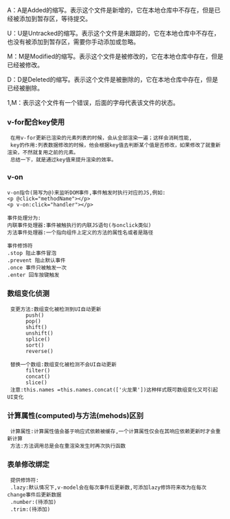A：A是Added的缩写。表示这个文件是新增的，它在本地仓库中不存在，但是已经被添加到暂存区，等待提交。


U：U是Untracked的缩写。表示这个文件是未跟踪的，它在本地仓库中不存在，也没有被添加到暂存区，需要你手动添加或忽略。


M：M是Modified的缩写。表示这个文件是被修改的，它在本地仓库中存在，但是已经被修改。


D：D是Deleted的缩写。表示这个文件是被删除的，它在本地仓库中存在，但是已经被删除。


1,M：表示这个文件有一个错误，后面的字母代表该文件的状态。


### v-for配合key使用


     在用v-for更新已渲染的元素列表的时候，会从全部渲染一遍；这样会消耗性能,
     key的作用:列表数据修改的时候，他会根据key值去判断某个值是否修改，如果修改了就重新渲染，不然就复用之前的元素。
     总结一下，就是通过key值来提升渲染的效率。
### v-on
    v-on指令(简写为@)来监听DOM事件,事件触发时执行对应的JS,例如:
    <p @click="methodName"></p>
    <p v-on:click="handler"></p>

    事件处理分为:
    内联事件处理器:事件被触执行的内联JS语句(与onclick类似)
    方法事件处理器:一个指向组件上定义的方法的属性名或者是路径

    事件修饰符
    .stop 阻止事件冒泡
    .prevent 阻止默认事件
    .once 事件只被触发一次
    .enter 回车按键触发
### 数组变化侦测
     变更方法:数组变化被检测到UI自动更新
          push()
          pop()
          shift()
          unshift()
          splice()
          sort()
          reverse()

     替换一个数组:数组变化被检测不会UI自动更新
          filter()
          concat()
          slice()
     注意:this.names =this.names.concat(['火龙果'])这种样式既可数组变化又可引起UI变化
### 计算属性(computed)与方法(mehods)区别
     计算属性:计算属性值会基于响应式依赖被缓存,一个计算属性仅会在其响应依赖更新时才会重新计算
     方法:方法调用总是会在重渲染发生时再次执行函数
### 表单修改绑定
     提供修饰符:
     .lazy:默认情况下,v-model会在每次事件后更新数,可添加lazy修饰符来改为在每次change事件后更新数据
     .number:(待添加)
     .trim:(待添加)
### <style scoped>
     scoped:只在当前文件有效,若没有即全局生效
     
